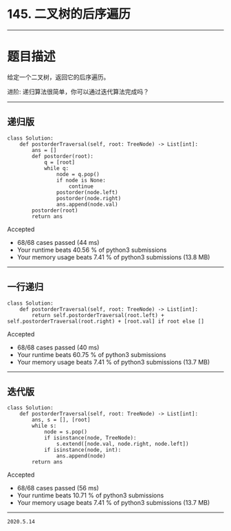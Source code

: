 # 145. 二叉树的后序遍历

---

# 题目描述

给定一个二叉树，返回它的后序遍历。

进阶: 递归算法很简单，你可以通过迭代算法完成吗？

---

## 递归版

```python3
class Solution:
    def postorderTraversal(self, root: TreeNode) -> List[int]:
        ans = []
        def postorder(root):
            q = [root]
            while q:
                node = q.pop()
                if node is None:
                    continue
                postorder(node.left)
                postorder(node.right)
                ans.append(node.val)
        postorder(root)
        return ans
```

Accepted
- 68/68 cases passed (44 ms)
- Your runtime beats 40.56 % of python3 submissions
- Your memory usage beats 7.41 % of python3 submissions (13.8 MB)

---

## 一行递归

```python3
class Solution:
    def postorderTraversal(self, root: TreeNode) -> List[int]:
        return self.postorderTraversal(root.left) + self.postorderTraversal(root.right) + [root.val] if root else []
```

Accepted

- 68/68 cases passed (40 ms)
- Your runtime beats 60.75 % of python3 submissions
- Your memory usage beats 7.41 % of python3 submissions (13.7 MB)

---

## 迭代版

```python3
class Solution:
    def postorderTraversal(self, root: TreeNode) -> List[int]:
        ans, s = [], [root]
        while s:
            node = s.pop()
            if isinstance(node, TreeNode):
                s.extend([node.val, node.right, node.left])
            if isinstance(node, int):
                ans.append(node)
        return ans
```

Accepted
- 68/68 cases passed (56 ms)
- Your runtime beats 10.71 % of python3 submissions
- Your memory usage beats 7.41 % of python3 submissions (13.7 MB)

---

`2020.5.14`
